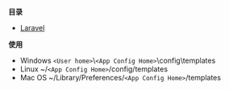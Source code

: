 **目录**
- [Laravel](https://github.com/johnblackmore/laravel-intellij-live-templates)

**使用**
- Windows `<User home>`\\`<App Config Home>`\config\templates
- Linux ~/`<App Config Home>`/config/templates
- Mac OS ~/Library/Preferences/`<App Config Home>`/templates